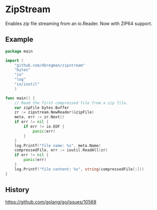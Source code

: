 # ZipStream

Enables zip file streaming from an io.Reader.
Now with ZIP64 support.

## Example

```go
package main

import (
	"github.com/dbregman/zipstream"
	"bytes"
	"io"
	"log"
	"io/ioutil"
	)

func main() {
	// Read the first compressed file from a zip file.
	var zipFile bytes.Buffer
	zr := zipstream.NewReader(&zipFile)
	meta, err := zr.Next()
	if err != nil {
		if err != io.EOF {
			panic(err)
		}
	}
	log.Printf("file name: %s", meta.Name)
	compressedFile, err := ioutil.ReadAll(zr)
	if err != nil {
		panic(err)
	}
	log.Printf("file content: %s", string(compressedFile[:]))
}
```

## History
https://github.com/golang/go/issues/10568
